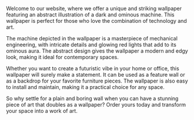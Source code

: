 <!--
Write me content for website with wallpaper "A wallpaper featuring an abstract illustration of a dark and ominous machine, with glowing red lights and mechanical parts."
-->

<!--font:Inter.-->

Welcome to our website, where we offer a unique and striking wallpaper featuring an abstract illustration of a dark and ominous machine. This wallpaper is perfect for those who love the combination of technology and art.

The machine depicted in the wallpaper is a masterpiece of mechanical engineering, with intricate details and glowing red lights that add to its ominous aura. The abstract design gives the wallpaper a modern and edgy look, making it ideal for contemporary spaces.

Whether you want to create a futuristic vibe in your home or office, this wallpaper will surely make a statement. It can be used as a feature wall or as a backdrop for your favorite furniture pieces. The wallpaper is also easy to install and maintain, making it a practical choice for any space.

So why settle for a plain and boring wall when you can have a stunning piece of art that doubles as a wallpaper? Order yours today and transform your space into a work of art.
